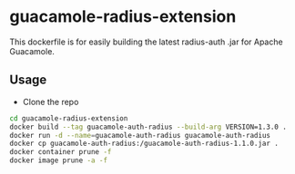 # guacamole-radius-extension

This dockerfile is for easily building the latest radius-auth .jar for Apache Guacamole.

## Usage

- Clone the repo
```bash
cd guacamole-radius-extension
docker build --tag guacamole-auth-radius --build-arg VERSION=1.3.0 .
docker run -d --name=guacamole-auth-radius guacamole-auth-radius
docker cp guacamole-auth-radius:/guacamole-auth-radius-1.1.0.jar .
docker container prune -f
docker image prune -a -f
```
